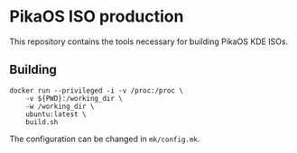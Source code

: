 # PikaOS ISO production

This repository contains the tools necessary for building PikaOS KDE ISOs.

## Building

```
docker run --privileged -i -v /proc:/proc \
    -v ${PWD}:/working_dir \
    -w /working_dir \
    ubuntu:latest \
    build.sh
```

The configuration can be changed in `mk/config.mk`.
